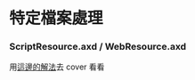 # 特定檔案處理



### ScriptResource.axd / WebResource.axd

用[這邊的解法](../../../../Windows/IIS/Errors/Custom%20Errors/範例.md)去 cover 看看




